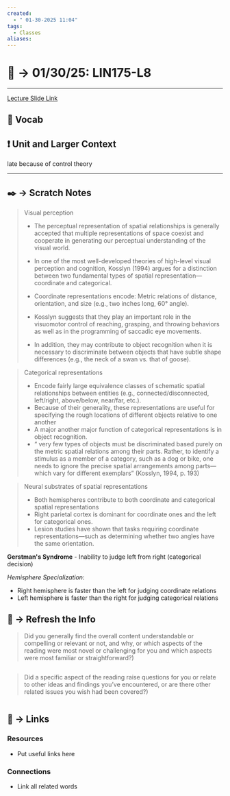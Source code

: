 ```yaml
---
created:
  - " 01-30-2025 11:04"
tags:
  - Classes
aliases:
---
```


# 📗 ->  01/30/25: LIN175-L8
---
[Lecture Slide Link](https://canvas.ucdavis.edu/courses/961262/files?preview=26474072)

## 🎤 Vocab



## ❗ Unit and Larger Context

late because of control theory

--- 



## ✒️ -> Scratch Notes
> Visual perception
> - The perceptual representation of spatial relationships is generally accepted that multiple representations of space coexist and cooperate in generating our perceptual understanding of the visual world. 
> - In one of the most well-developed theories of high-level visual perception and cognition, Kosslyn (1994) argues for a distinction between two fundamental types of spatial representation—coordinate and categorical. 
>   
> - Coordinate representations encode: Metric relations of distance, orientation, and size (e.g., two inches long, 60° angle). 
> - Kosslyn suggests that they play an important role in the visuomotor control of reaching, grasping, and throwing behaviors as well as in the programming of saccadic eye movements. 
> - In addition, they may contribute to object recognition when it is necessary to discriminate between objects that have subtle shape differences (e.g., the neck of a swan vs. that of goose).


> Categorical representations
> - Encode fairly large equivalence classes of schematic spatial relationships between entities (e.g., connected/disconnected, left/right, above/below, near/far, etc.). 
> - Because of their generality, these representations are useful for specifying the rough locations of different objects relative to one another 
> - A major another major function of categorical representations is in object recognition. 
> - “ very few types of objects must be discriminated based purely on the metric spatial relations among their parts. Rather, to identify a stimulus as a member of a category, such as a dog or bike, one needs to ignore the precise spatial arrangements among parts—which vary for different exemplars” (Kosslyn, 1994, p. 193)


> Neural substrates of spatial representations
> - Both hemispheres contribute to both coordinate and categorical spatial representations
> - Right parietal cortex is dominant for coordinate ones and the left for categorical ones.
> - Lesion studies have shown that tasks requiring coordinate representations—such as determining whether two angles have the same orientation.

**Gerstman's Syndrome** - Inability to judge left from right (categorical decision)

*Hemisphere Specialization*:
- Right hemisphere is faster than the left for judging coordinate relations
- Left hemisphere is faster than the right for judging categorical relations





## 🧪 -> Refresh the Info
> Did you generally find the overall content understandable or compelling or relevant or not, and why, or which aspects of the reading were most novel or challenging for you and which aspects were most familiar or straightforward?)  
```

```

> Did a specific aspect of the reading raise questions for you or relate to other ideas and findings you’ve encountered, or are there other related issues you wish had been covered?)
```

```




## 🔗 -> Links
### Resources
- Put useful links here


### Connections
- Link all related words
